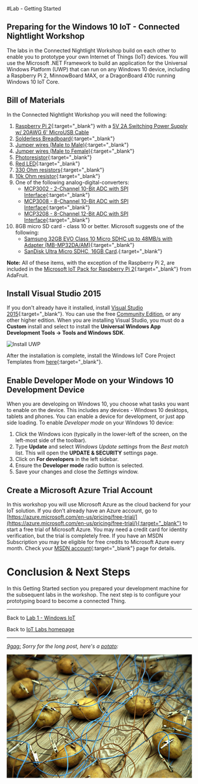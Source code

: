 #Lab - Getting Started

## Preparing for the Windows 10 IoT - Connected Nightlight Workshop
The labs in the Connected Nightlight Workshop build on each other to enable you to prototype your own Internet of Things (IoT) devices. You will use the Microsoft .NET Framework to build an application for the Universal Windows Platform (UWP) that can run on any Windows 10 device, including a Raspberry Pi 2, MinnowBoard MAX, or a DragonBoard 410c running Windows 10 IoT Core.

## Bill of Materials
In the Connected Nightlight Workshop you will need the following:

1. [Raspberry Pi 2](http://www.amazon.com/Raspberry-Pi-Model-Project-Board/dp/B00T2U7R7I/){:target="_blank"} with a [5V 2A Switching Power Supply w/ 20AWG 6' MicroUSB Cable](https://www.adafruit.com/product/1995)
2. [Solderless Breadboard](https://www.adafruit.com/products/64){:target="_blank"}
3. [Jumper wires (Male to Male)](https://www.adafruit.com/product/1957){:target="_blank"}
4. [Jumper wires (Male to Female)](https://www.adafruit.com/product/1954){:target="_blank"}
5. [Photoresistor](https://www.adafruit.com/products/161){:target="_blank"}
6. [Red LED](http://www.adafruit.com/products/297){:target="_blank"}
7. [330 Ohm resistors](http://www.amazon.com/E-Projects-Resistors-Watt-330R-Pieces/dp/B00BVOR6IS/){:target="_blank"}
8. [10k Ohm resistor](http://www.amazon.com/E-Projects-10k-Resistors-Watt-Pieces/dp/B00BWYS9BA/){:target="_blank"}
9. One of the following analog-digital-converters:
    * [MCP3002 - 2-Channel 10-Bit ADC with SPI Interface](https://www.sparkfun.com/products/8636){:target="_blank"}	
	* [MCP3008 - 8-Channel 10-Bit ADC with SPI Interface](https://www.adafruit.com/products/856){:target="_blank"}
    * [MCP3208 - 8-Channel 12-Bit ADC with SPI Interface](http://www.digikey.com/product-detail/en/MCP3208-CI%2FSL/MCP3208-CI%2FSL-ND/305929){:target="_blank"}
10. 8GB micro SD card - class 10 or better. Microsoft suggests one of the following:
	* [Samsung 32GB EVO Class 10 Micro SDHC up to 48MB/s with Adapter (MB-MP32DA/AM)](http://www.amazon.com/gp/product/B00IVPU786){:target="_blank"}
	* [SanDisk Ultra Micro SDHC, 16GB Card](http://www.amazon.com/SanDisk-Ultra-Micro-SDHC-16GB/dp/9966573445).{:target="_blank"}

**Note:** All of these items, with the exception of the Raspberry Pi 2, are included in the [Microsoft IoT Pack for Raspberry Pi 2](http://www.adafruit.com/windows10iotpi2){:target="_blank"} from AdaFruit.

## Install Visual Studio 2015
If you don't already have it installed, install [Visual Studio 2015](https://www.visualstudio.com/){:target="_blank"}. You can use the free [Community Edition](https://www.visualstudio.com/post-download-vs/?sku=community&clcid=0x409&telem=ga), or any other higher edition. When you are installing Visual Studio, you must do a __Custom__ install and select to install the __Universal Windows App Development Tools -> Tools and Windows SDK__. 

![Install UWP](/images/rpi2/rpi2_install_uwp.png)

After the installation is complete, install the Windows IoT Core Project Templates from [here](https://visualstudiogallery.msdn.microsoft.com/55b357e1-a533-43ad-82a5-a88ac4b01dec){:target="_blank"}.

## Enable Developer Mode on your Windows 10 Development Device
When you are developing on Windows 10, you choose what tasks you want to enable on the device. This includes any devices - Windows 10 desktops, tablets and phones. You can enable a device for development, or just app side loading. To enable _Developer mode_ on your Windows 10 device:

1. Click the Windows icon (typically in the lower-left of the screen, on the left-most side of the toolbar). 
2. Type __Update__ and select _Windows Update settings_ from the _Best match_ list. This will open the __UPDATE & SECURITY__ settings page. 
3. Click on __For developers__ in the left sidebar.
4. Ensure the __Developer mode__ radio button is selected.
5. Save your changes and close the _Settings_ window.  

## Create a Microsoft Azure Trial Account
In this workshop you will use Microsoft Azure as the cloud backend for your IoT solution. If you don't already have an Azure account, go to [https://azure.microsoft.com/en-us/pricing/free-trial/](https://azure.microsoft.com/en-us/pricing/free-trial/){:target="_blank"} to start a free trial of Microsoft Azure. You may need a credit card for identity verification, but the trial is completely free. If you have an MSDN Subscription you may be eligible for free credits to Microsoft Azure every month. Check your [MSDN account](https://msdn.microsoft.com/subscriptions/manage/){:target="_blank"} page for details.

# Conclusion &amp; Next Steps
In this Getting Started section you prepared your development machine for the subsequent labs in the workshop. The next step is to configure your prototyping board to become a connected Thing. 

---

Back to [Lab 1 - Windows IoT](/content/lab-1-windows-iot.md)

Back to [IoT Labs homepage](/readme.md)


---

*[9gag:](http://9gag.com/) Sorry for  the long post, here's a [potato](https://www.quora.com/What-does-Sorry-for-the-long-post-heres-a-potato-mean-in-9GAG):*

![9gag Potato](/images/potato02.png)